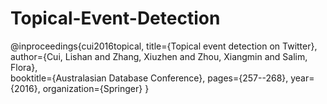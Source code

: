 # Topical-Event-Detection

@inproceedings{cui2016topical,
	title={Topical event detection on Twitter},  
	author={Cui, Lishan and Zhang, Xiuzhen and Zhou, Xiangmin and Salim, Flora},  
	booktitle={Australasian Database Conference},
	pages={257--268},
	year={2016},
	organization={Springer}
}
